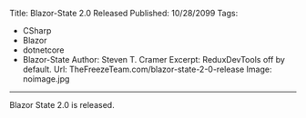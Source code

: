 Title: Blazor-State 2.0 Released
Published: 10/28/2099
Tags: 
  - CSharp 
  - Blazor 
  - dotnetcore 
  - Blazor-State
Author: Steven T. Cramer
Excerpt: ReduxDevTools off by default.
Url: TheFreezeTeam.com/blazor-state-2-0-release
Image: noimage.jpg

---

Blazor State 2.0 is released.

